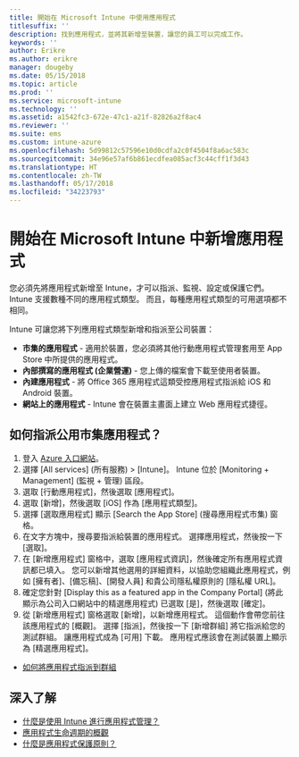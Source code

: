 ```yaml
---
title: 開始在 Microsoft Intune 中使用應用程式
titlesuffix: ''
description: 找到應用程式，並將其新增至裝置，讓您的員工可以完成工作。
keywords: ''
author: Erikre
ms.author: erikre
manager: dougeby
ms.date: 05/15/2018
ms.topic: article
ms.prod: ''
ms.service: microsoft-intune
ms.technology: ''
ms.assetid: a1542fc3-672e-47c1-a21f-82826a2f8ac4
ms.reviewer: ''
ms.suite: ems
ms.custom: intune-azure
ms.openlocfilehash: 5d99812c57596e10d0cdfa2c0f4504f8a6ac583c
ms.sourcegitcommit: 34e96e57af6b861ecdfea085acf3c44cff1f3d43
ms.translationtype: HT
ms.contentlocale: zh-TW
ms.lasthandoff: 05/17/2018
ms.locfileid: "34223793"
---
```

# <a name="get-started-with-adding-apps-in-microsoft-intune"></a>開始在 Microsoft Intune 中新增應用程式

您必須先將應用程式新增至 Intune，才可以指派、監視、設定或保護它們。 Intune 支援數種不同的應用程式類型。 而且，每種應用程式類型的可用選項都不相同。

Intune 可讓您將下列應用程式類型新增和指派至公司裝置：
- **市集的應用程式** - 適用於裝置，您必須將其他行動應用程式管理套用至 App Store 中所提供的應用程式。
- **內部撰寫的應用程式 (企業營運)** - 您上傳的檔案會下載至使用者裝置。
- **內建應用程式** - 將 Office 365 應用程式這類受控應用程式指派給 iOS 和 Android 裝置。
- **網站上的應用程式** - Intune 會在裝置主畫面上建立 Web 應用程式捷徑。

## <a name="how-do-i-assign-a-public-store-app"></a>如何指派公用市集應用程式？

1. 登入 [Azure 入口網站](https://portal.azure.com)。
2. 選擇 [All services] (所有服務) > [Intune]。 Intune 位於 [Monitoring + Management] (監視 + 管理) 區段。
3. 選取 [行動應用程式]，然後選取 [應用程式]。
4. 選取 [新增]，然後選取 [iOS] 作為 [應用程式類型]。
5. 選擇 [選取應用程式] 顯示 [Search the App Store] (搜尋應用程式市集) 窗格。
6. 在文字方塊中，搜尋要指派給裝置的應用程式。 選擇應用程式，然後按一下 [選取]。
7. 在 [新增應用程式] 窗格中，選取 [應用程式資訊]，然後確定所有應用程式資訊都已填入。 您可以新增其他選用的詳細資料，以協助您組織此應用程式，例如 [擁有者]、[備忘稿]、[開發人員] 和貴公司隱私權原則的 [隱私權 URL]。
8. 確定您針對 [Display this as a featured app in the Company Portal] \(將此顯示為公司入口網站中的精選應用程式) 已選取 [是]，然後選取 [確定]。
9. 從 [新增應用程式] 窗格選取 [新增]，以新增應用程式。 這個動作會帶您前往該應用程式的 [概觀]。 選擇 [指派]，然後按一下 [新增群組] 將它指派給您的測試群組。 讓應用程式成為 [可用] 下載。 應用程式應該會在測試裝置上顯示為 [精選應用程式]。


- [如何將應用程式指派到群組](apps-deploy.md)

## <a name="learn-more"></a>深入了解

* [什麼是使用 Intune 進行應用程式管理？](app-management.md)
* [應用程式生命週期的概觀](app-lifecycle.md)
* [什麼是應用程式保護原則？](app-protection-policy.md)

